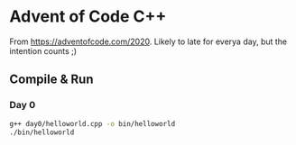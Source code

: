 # Advent of Code C++

From <https://adventofcode.com/2020>. Likely to late for everya day, but the intention counts ;)

## Compile & Run

### Day 0

```bash
g++ day0/helloworld.cpp -o bin/helloworld
./bin/helloworld
```
